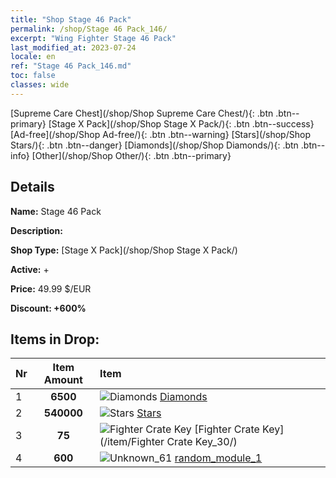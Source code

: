 ```yaml
---
title: "Shop Stage 46 Pack"
permalink: /shop/Stage 46 Pack_146/
excerpt: "Wing Fighter Stage 46 Pack"
last_modified_at: 2023-07-24
locale: en
ref: "Stage 46 Pack_146.md"
toc: false
classes: wide
---
```



  [Supreme Care Chest](/shop/Shop Supreme Care Chest/){: .btn .btn--primary}   [Stage X Pack](/shop/Shop Stage X Pack/){: .btn .btn--success}   [Ad-free](/shop/Shop Ad-free/){: .btn .btn--warning}   [Stars](/shop/Shop Stars/){: .btn .btn--danger}   [Diamonds](/shop/Shop Diamonds/){: .btn .btn--info}   [Other](/shop/Shop Other/){: .btn .btn--primary} 

## Details

 **Name:** Stage 46 Pack 

 **Description:** 

 **Shop Type:** [Stage X Pack](/shop/Shop Stage X Pack/)

 **Active:** + 

 **Price:** 49.99 $/EUR 

 **Discount: +600%** 



## Items in Drop:

  |  Nr | Item Amount  |       Item       |
  |:----|:------------:|:-----------------|
  | 1 | **6500**  | ![Diamonds](/images/item/Diamonds_p.png) [Diamonds](/item/Diamonds_15/) | 
  | 2 | **540000**  | ![Stars](/images/item/Stars_p.png) [Stars](/item/Stars_2/) | 
  | 3 | **75**  | ![Fighter Crate Key](/images/item/Fighter_Crate_Key_p.png) [Fighter Crate Key](/item/Fighter Crate Key_30/) | 
  | 4 | **600**  | ![Unknown_61](/images/item/random_module_1_p.png) [random_module_1](/item/random_module_1_61/) | 

